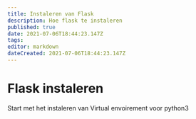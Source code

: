 ```yaml
---
title: Instaleren van Flask
description: Hoe flask te instaleren
published: true
date: 2021-07-06T18:44:23.147Z
tags: 
editor: markdown
dateCreated: 2021-07-06T18:44:23.147Z
---
```


# Flask instaleren
Start met het instaleren van Virtual envoirement voor python3
